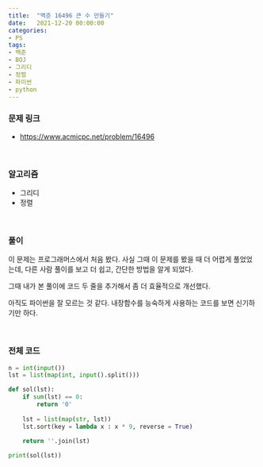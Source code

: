 ```yaml
---
title:  "백준 16496 큰 수 만들기"
date:   2021-12-20 00:00:00
categories:
- PS
tags:
- 백준
- BOJ
- 그리디
- 정렬
- 파이썬
- python
---
```


### 문제 링크
* <https://www.acmicpc.net/problem/16496>

<br/>

### 알고리즘
* 그리디
* 정렬

<br/>

### 풀이

이 문제는 프로그래머스에서 처음 봤다. 사실 그때 이 문제를 봤을 때 더 어렵게 풀었었는데, 다른 사람 풀이를 보고 더 쉽고, 간단한 방법을 알게 되었다.

그때 내가 본 풀이에 코드 두 줄을 추가해서 좀 더 효율적으로 개선했다.

아직도 파이썬을 잘 모르는 것 같다. 내장함수를 능숙하게 사용하는 코드를 보면 신기하기만 하다.


<br/>

### 전체 코드
```python
n = int(input())
lst = list(map(int, input().split()))

def sol(lst):
    if sum(lst) == 0: 
        return '0'
    
    lst = list(map(str, lst))
    lst.sort(key = lambda x : x * 9, reverse = True)
    
    return ''.join(lst)

print(sol(lst))
```
